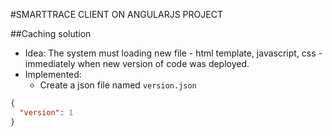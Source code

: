 #SMARTTRACE CLIENT ON ANGULARJS PROJECT

##Caching solution
- Idea: The system must loading new file - html template, javascript, css - immediately when new version of code was deployed.
- Implemented:
    - Create a json file named `version.json`

```json
{
  "version": 1
}
```